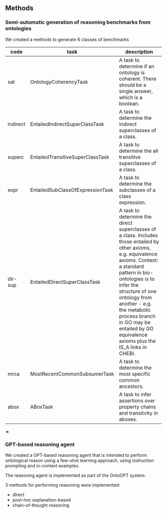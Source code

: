 ## Methods

### Semi-automatic generation of reasoning benchmarks from ontologies

We created a methods to generate 6 classes of benchmarks

|code|task|description|
|---|---|---|
|sat|OntologyCoherencyTask|A task to determine if an ontology is coherent.      There should be a single answer, which is a boolean.|
|indirect|EntailedIndirectSuperClassTask|A task to determine the indirect superclasses of a class.|
|superc|EntailedTransitiveSuperClassTask|A task to determine the all transitive superclasses of a class.|
|expr|EntailedSubClassOfExpressionTask|A task to determine the subclasses of a class expression.|
|dir-sup|EntailedDirectSuperClassTask|A task to determine the direct superclasses of a class.      Includes those entailed by other axioms, e.g. equivalence axioms.      Context: a standard pattern in bio-ontologies is to infer the structure     of one ontology from another - e.g. the metabolic process branch in GO     may be entailed by GO equivalence axioms plus the IS_A links in CHEBI.|
|mrca|MostRecentCommonSubsumerTask|A task to determine the most specific common ancestors.|
|abox|ABoxTask|A task to infer assertions over property chains and transitvity in aboxes.|
➜

### GPT-based reasoning agent

We created a GPT-based reasoning agent that is intended to perform ontological reason using
a few-shot learning approach, using instruction prompting and in-context examples.

The reasoning agent is implemented as part of the OntoGPT system.

3 methods for performing reasoning were implemented:

- direct
- post-hoc explanation-based
- chain-of-thought reasoning